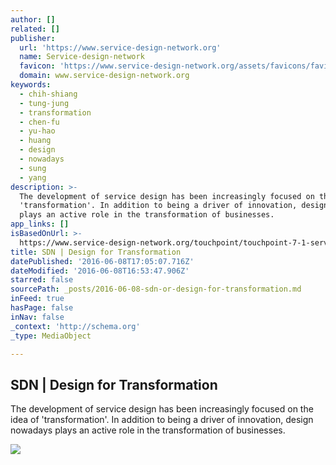 ```yaml
---
author: []
related: []
publisher:
  url: 'https://www.service-design-network.org'
  name: Service-design-network
  favicon: 'https://www.service-design-network.org/assets/favicons/favicon-32.png'
  domain: www.service-design-network.org
keywords:
  - chih-shiang
  - tung-jung
  - transformation
  - chen-fu
  - yu-hao
  - huang
  - design
  - nowadays
  - sung
  - yang
description: >-
  The development of service design has been increasingly focused on the idea of
  'transformation'. In addition to being a driver of innovation, design nowadays
  plays an active role in the transformation of businesses.
app_links: []
isBasedOnUrl: >-
  https://www.service-design-network.org/touchpoint/touchpoint-7-1-service-design-policy/design-for-transformation?utm_content=bufferdf9c2&utm_medium=social&utm_source=facebook.com&utm_campaign=buffer
title: SDN | Design for Transformation
datePublished: '2016-06-08T17:05:07.716Z'
dateModified: '2016-06-08T16:53:47.906Z'
starred: false
sourcePath: _posts/2016-06-08-sdn-or-design-for-transformation.md
inFeed: true
hasPage: false
inNav: false
_context: 'http://schema.org'
_type: MediaObject

---
```

<article style=""><h1>SDN | Design for Transformation</h1><p>The development of service design has been increasingly focused on the idea of 'transformation'. In addition to being a driver of innovation, design nowadays plays an active role in the transformation of businesses.</p><img src="https://www.service-design-network.org/images/2560x630/0.uvgs4nylba-TP7-1-Yang-Thumbnail.jpg" /></article>